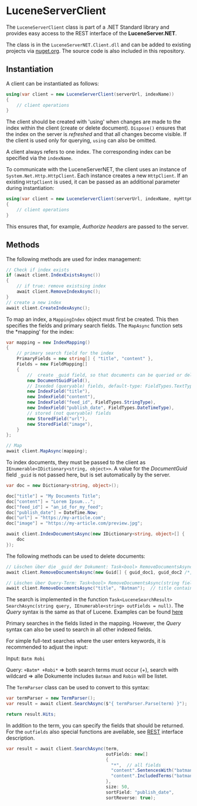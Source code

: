 # LuceneServerClient

The `LuceneServerClient` class is part of a .NET Standard library and provides easy access to the REST interface of the **LuceneServer.NET**.

The class is in the `LuceneServerNET.Client.dll` and can be added to existing projects via [nuget.org](https://www.nuget.org/packages/LuceneServerNET.Client/). The source code is also included in 
this repository.

## Instantiation

A client can be instantiated as follows:

```csharp
using(var client = new LuceneServerClient(serverUrl, indexName)) 
{
    // client operations
}
```

The client should be created with 'using' when changes are made to the index within the client (create or delete document).
`Dispose()` ensures that the index on the server is *refreshed* and that all changes become visible. If the client is used only for querying,
`using` can also be omitted.

A client always refers to one index. The corresponding index can be specified via the `indexName`.

To communicate with the LuceneServerNET, the client uses an instance of `System.Net.Http.HttpClient`. Each instance creates a new `HttpClient`.
If an existing `HttpClient` is used, it can be passed as an additional parameter during instantiation:


```csharp
using(var client = new LuceneServerClient(serverUrl, indexName, myHttpClient)) 
{
    // client operations
}
```

This ensures that, for example, *Authorize headers* are passed to the server.

## Methods

The following methods are used for index management:

```csharp
// Check if index exists
if (await client.IndexExistsAsync())
{
    // if true: remove existsing index
    await client.RemoveIndexAsync();
}
// create a new index
await client.CreateIndexAsync();
```

To map an index, a `MappingIndex` object must first be created. This then specifies the fields and primary search fields. The `MapAsync` function sets the *mapping' for the index:

```csharp
var mapping = new IndexMapping()
{
    // primary search field for the index
    PrimaryFields = new string[] { "title", "content" },
    Fields = new FieldMapping[]
    {
        //  create _guid field, so that documents can be queried or deleted individually
        new DocumentGuidField(),
        // Inxeded (queryable) fields, default-type: FieldTypes.TextType
        new IndexField("title"),
        new IndexField("content"),
        new IndexField("feed_id", FieldTypes.StringType),
        new IndexField("publish_date", FieldTypes.DateTimeType),
        // stored (not queryable) fields
        new StoredField("url"),
        new StoredField("image"),
    }
};

// Map
await client.MapAsync(mapping);
```

To index documents, they must be passed to the client as `IEnumerable<IDictionary<string, object>>`.
A value for the *DocumentGuid* field `_guid` is not passed here, but is set automatically by the server.

```csharp
var doc = new Dictionary<string, object>();

doc["title"] = "My Documents Title";
doc["content"] = "Lorem Ipsum...";
doc["feed_id"] = "an_id_for_my_feed";
doc["publish_date"] = DateTime.Now;
doc["url"] = "https://my-article.com";
doc["image"] = "https://my-article.com/preview.jpg";

await client.IndexDocumentsAsync(new IDictionary<string, object>[] {
    doc
});
```

The following methods can be used to delete documents:

```csharp
// Löschen über die _guid der Dokument: Task<bool> RemoveDocumentsAsync(IEnumerable<Guid> guids)
await client.RemoveDocumentsAsync(new Guid[] { guid_doc1, guid_doc2 /*, ...*/  });

// Löschen über Query-Term: Task<bool> RemoveDocumentsAsync(string field, string term)
await client.RemoveDocumentsAsync("title", "Batman");  // title contains Batman
```

The search is implemented in the function `Task<LuceneSearchResult> SearchAsync(string query, IEnumerable<string> outFields = null)`.
The *Query* syntax is the same as that of Lucene. Examples can be found [here](https://lucene.apache.org/core/2_9_4/queryparsersyntax.html)

Primary searches in the fields listed in the mapping. However, the *Query* syntax can also be used to search in all other indexed fields.

For simple full-text searches where the user enters keywords, it is recommended to adjust the input:

Input: `Batm Robi`

Query: `+Batm* +Robi*` => both search terms must occur (+), search with wildcard => alle Dokumente includes `Batman` and `Robin` will be listet.    

The `TermParser` class can be used to convert to this syntax:

```csharp
var termParser = new TermParser();
var result = await client.SearchAsync($"{ termParser.Parse(term) }");

return result.Hits;
```

In addition to the term, you can specify the fields that should be returned.
For the ``outfields`` also special functions are aveilable, see [REST](./../rest/interface_en.md) interface description.

```csharp
var result = await client.SearchAsync(term,
                                      outFields: new[]
                                      {
                                        "*",  // all fields
                                        "content".SentencesWith("batman robin",1,1),
                                        "content".IncludedTerms("batman robin").As("incl")
                                      },
                                      size: 50,
                                      sortField: "publish_date",
                                      sortReverse: true);

```

